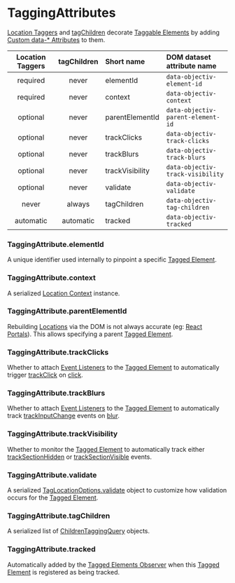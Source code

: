# TaggingAttributes

[Location Taggers](/tracking/api-reference/location-taggers/overview.md) and [tagChildren](/tracking/api-reference/low-level/tagChildren.md) decorate [Taggable Elements](/tracking/core-concepts/tagging.md#taggable-elements) by adding [Custom data-* Attributes](https://developer.mozilla.org/en-US/docs/Web/HTML/Global_attributes/data-*) to them.

| Location Taggers | tagChildren   | Short name      | DOM dataset attribute name
| :-:              | :-:           | :--             | :--                                                                                       
| required         | never         | elementId       | `data-objectiv-element-id`
| required         | never         | context         | `data-objectiv-context`
| optional         | never         | parentElementId | `data-objectiv-parent-element-id`
| optional         | never         | trackClicks     | `data-objectiv-track-clicks`
| optional         | never         | trackBlurs      | `data-objectiv-track-blurs`
| optional         | never         | trackVisibility | `data-objectiv-track-visibility`
| optional         | never         | validate        | `data-objectiv-validate`
| never            | always        | tagChildren     | `data-objectiv-tag-children`
| automatic        | automatic     | tracked         | `data-objectiv-tracked`

### TaggingAttribute.elementId
A unique identifier used internally to pinpoint a specific [Tagged Element](/tracking/core-concepts/tagging.md#tagged-elements).

### TaggingAttribute.context
A serialized [Location Context](/taxonomy/location-contexts/overview.md) instance.

### TaggingAttribute.parentElementId
Rebuilding [Locations](/tracking/core-concepts/locations.md) via the DOM is not always accurate (eg: [React Portals](https://reactjs.org/docs/portals.html)). This allows specifying a parent [Tagged Element](/tracking/core-concepts/tagging.md#tagged-elements).

### TaggingAttribute.trackClicks
Whether to attach [Event Listeners](https://developer.mozilla.org/en-US/docs/Web/API/EventListener) to the [Tagged Element](/tracking/core-concepts/tagging.md#tagged-elements) to automatically trigger [trackClick](/tracking/api-reference/event-trackers/trackClick.md) on [click](https://developer.mozilla.org/en-US/docs/Web/API/Element/click_event).

### TaggingAttribute.trackBlurs
Whether to attach [Event Listeners](https://developer.mozilla.org/en-US/docs/Web/API/EventListener) to the [Tagged Element](/tracking/core-concepts/tagging.md#tagged-elements) to automatically track [trackInputChange](/tracking/api-reference/event-trackers/trackInputChange.md) events on [blur](https://developer.mozilla.org/en-US/docs/Web/API/Element/blur_event).

### TaggingAttribute.trackVisibility
Whether to monitor the [Tagged Element](/tracking/core-concepts/tagging.md#tagged-elements) to automatically track either [trackSectionHidden](/tracking/api-reference/event-trackers/trackSectionHidden.md) or [trackSectionVisible](/tracking/api-reference/event-trackers/trackSectionVisible.md) events.

### TaggingAttribute.validate
A serialized [TagLocationOptions.validate](/tracking/api-reference/globals/TagLocationOptions.md#optionsvalidate) object to customize how validation occurs for the [Tagged Element](/tracking/core-concepts/tagging.md#tagged-elements).

### TaggingAttribute.tagChildren
A serialized list of [ChildrenTaggingQuery](/tracking/api-reference/low-level/tagChildren.md#childrentaggingquery-parameter) objects.

### TaggingAttribute.tracked
Automatically added by the [Tagged Elements Observer](/tracking/core-concepts/trackers.md#tagged-elements-observer) when this [Tagged Element](/tracking/core-concepts/tagging.md#tagged-elements) is registered as being tracked.

